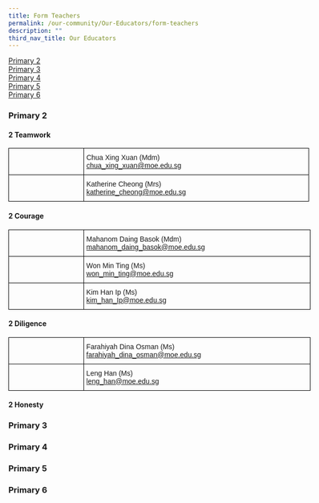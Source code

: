 ```yaml
---
title: Form Teachers
permalink: /our-community/Our-Educators/form-teachers
description: ""
third_nav_title: Our Educators
---
```

<a href="#P2">Primary 2</a>   
<a href="#P3">Primary 3</a>   
<a href="#P4">Primary 4</a>   
<a href="#P5">Primary 5</a>   
<a href="#P6">Primary 6</a>


<a id="P2"><h3>Primary 2</h3></a>

#### 2 Teamwork

<style type="text/css">
.tg  {border-collapse:collapse;border-spacing:0;margin:0px auto;}
.tg td{border-color:black;border-style:solid;border-width:1px;font-family:Arial, sans-serif;font-size:14px;
  overflow:hidden;padding:10px 5px;word-break:normal;}
.tg th{border-color:black;border-style:solid;border-width:1px;font-family:Arial, sans-serif;font-size:14px;
  font-weight:normal;overflow:hidden;padding:10px 5px;word-break:normal;}
.tg .tg-cly1{text-align:left;vertical-align:middle}
.tg .tg-0lax{text-align:left;vertical-align:top}
</style>
<table class="tg" style="undefined;table-layout: fixed; width: 600px">
<colgroup>
<col style="width: 150px">
<col style="width: 450px">
</colgroup>
<tbody>
  <tr>
    <td class="tg-0lax"></td>
    <td class="tg-cly1"><span style="font-weight:inherit;font-style:inherit">Chua Xing Xuan (Mdm)</span><br><a href="mailto:chua_xing_xuan@moe.edu.sg" target="_blank" rel="noopener noreferrer"><span style="font-weight:inherit;font-style:inherit">chua_xing_xuan@moe.edu.sg</span></a></td>
  </tr>
  <tr>
    <td class="tg-0lax"></td>
    <td class="tg-cly1"><span style="font-weight:inherit;font-style:inherit">Katherine Cheong (Mrs)</span><br><a href="mailto:katherine_cheong@moe.edu.sg" target="_blank" rel="noopener noreferrer"><span style="font-weight:inherit;font-style:inherit">katherine_cheong@moe.edu.sg</span></a></td>
  </tr>
</tbody>
</table>


#### 2 Courage 

<style type="text/css">
.tg  {border-collapse:collapse;border-spacing:0;margin:0px auto;}
.tg td{border-color:black;border-style:solid;border-width:1px;font-family:Arial, sans-serif;font-size:14px;
  overflow:hidden;padding:10px 5px;word-break:normal;}
.tg th{border-color:black;border-style:solid;border-width:1px;font-family:Arial, sans-serif;font-size:14px;
  font-weight:normal;overflow:hidden;padding:10px 5px;word-break:normal;}
.tg .tg-cly1{text-align:left;vertical-align:middle}
.tg .tg-0lax{text-align:left;vertical-align:top}
</style>
<table class="tg" style="undefined;table-layout: fixed; width: 603px">
<colgroup>
<col style="width: 150px">
<col style="width: 453px">
</colgroup>
<tbody>
  <tr>
    <td class="tg-0lax"></td>
    <td class="tg-cly1"><span style="font-weight:inherit;font-style:inherit">Mahanom Daing Basok (Mdm)</span><br><a href="mailto:mahanom_daing_basok@moe.edu.sg" target="_blank" rel="noopener noreferrer"><span style="font-weight:inherit;font-style:inherit">mahanom_daing_basok@moe.edu.sg</span></a></td>
  </tr>
  <tr>
    <td class="tg-0lax"></td>
    <td class="tg-cly1"><span style="font-weight:inherit;font-style:inherit">Won Min Ting (Ms)</span><br><a href="mailto:	
won_min_ting@moe.edu.sg" target="_blank" rel="noopener noreferrer"><span style="font-weight:inherit;font-style:inherit">	
won_min_ting@moe.edu.sg</span></a></td>
  </tr>
  <tr>
    <td class="tg-0lax"></td>
    <td class="tg-0lax"><span style="font-weight:inherit;font-style:inherit">Kim Han Ip (Ms)</span><br><a href="mailto:kim_han_Ip@moe.edu.sg" target="_blank" rel="noopener noreferrer"><span style="font-weight:inherit;font-style:inherit">kim_han_Ip@moe.edu.sg</span></a></td>
  </tr>
</tbody>
</table>

#### 2 Diligence

<style type="text/css">
.tg  {border-collapse:collapse;border-spacing:0;margin:0px auto;}
.tg td{border-color:black;border-style:solid;border-width:1px;font-family:Arial, sans-serif;font-size:14px;
  overflow:hidden;padding:10px 5px;word-break:normal;}
.tg th{border-color:black;border-style:solid;border-width:1px;font-family:Arial, sans-serif;font-size:14px;
  font-weight:normal;overflow:hidden;padding:10px 5px;word-break:normal;}
.tg .tg-cly1{text-align:left;vertical-align:middle}
.tg .tg-0lax{text-align:left;vertical-align:top}
</style>
<table class="tg" style="undefined;table-layout: fixed; width: 603px">
<colgroup>
<col style="width: 150px">
<col style="width: 453px">
</colgroup>
<tbody>
  <tr>
    <td class="tg-0lax"></td>
    <td class="tg-cly1"><span style="font-weight:inherit;font-style:inherit">Farahiyah Dina Osman (Ms)</span><br><a href="mailto:farahiyah_dina_osman@moe.edu.sg" target="_blank" rel="noopener noreferrer"><span style="font-weight:inherit;font-style:inherit">farahiyah_dina_osman@moe.edu.sg</span></a><br></td>
  </tr>
  <tr>
    <td class="tg-0lax"></td>
    <td class="tg-cly1"><span style="font-weight:400;font-style:normal">Leng Han (Ms)</span><br><a href="mailto:leng_han@moe.edu.sg" target="_blank" rel="noopener noreferrer"><span style="font-weight:inherit;font-style:inherit">leng_han@moe.edu.sg</span></a></td>
  </tr>
</tbody>
</table>

#### 2 Honesty




<a id="P3"><h3>Primary 3</h3></a>





<a id="P4"><h3>Primary 4</h3></a>





<a id="P5"><h3>Primary 5</h3></a>



<a id="P6"><h3>Primary 6</h3></a>